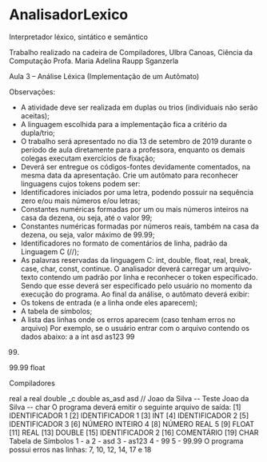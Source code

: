 # AnalisadorLexico
Interpretador léxico, sintático e semântico 

Trabalho realizado na cadeira de Compiladores, Ulbra Canoas, Ciência da Computação
Profa. Maria Adelina Raupp Sganzerla 

Aula 3 – Análise Léxica (Implementação de um Autômato)

Observações:
- A atividade deve ser realizada em duplas ou trios (individuais não serão aceitas);
- A linguagem escolhida para a implementação fica a critério da dupla/trio;
- O trabalho será apresentado no dia 13 de setembro de 2019 durante o período de aula diretamente
para a professora, enquanto os demais colegas executam exercícios de fixação;
- Deverá ser entregue os códigos-fontes devidamente comentados, na mesma data da apresentação.
Crie um autômato para reconhecer linguagens cujos tokens podem ser:
- Identificadores iniciados por uma letra, podendo possuir na sequência zero e/ou mais
números e/ou letras;
- Constantes numéricas formadas por um ou mais números inteiros na casa da dezena,
ou seja, até o valor 99;
- Constantes numéricas formadas por números reais, também na casa da dezena, ou
seja, valor máximo de 99.99;
- Identificadores no formato de comentários de linha, padrão da Linguagem C (//);
- As palavras reservadas da linguagem C: int, double, float, real, break, case,
char, const, continue.
O analisador deverá carregar um arquivo-texto contendo um padrão por linha e reconhecer o
token especificado. Sendo que esse deverá ser especificado pelo usuário no momento da
execução do programa.
Ao final da análise, o autômato deverá exibir:
- Os tokens de entrada (e a linha onde eles aparecem);
- A tabela de símbolos;
- A lista das linhas onde os erros aparecem (caso tenham erros no arquivo)
Por exemplo, se o usuário entrar com o arquivo contendo os dados abaixo:
a
a
int
asd
as123
99
99.
99.99
float

Compiladores

real a
real
double _c
double
as_asd
asd
// Joao da Silva
-- Teste
Joao da Silva --
char
O programa deverá emitir o seguinte arquivo de saída:
[1] IDENTIFICADOR 1
[2] IDENTIFICADOR 1
[3] INT
[4] IDENTIFICADOR 2
[5] IDENTIFICADOR 3
[6] NÚMERO INTEIRO 4
[8] NÚMERO REAL 5
[9] FLOAT
[11] REAL
[13] DOUBLE
[15] IDENTIFICADOR 2
[16] COMENTÁRIO
[19] CHAR
Tabela de Símbolos
1 - a
2 - asd
3 - as123
4 - 99
5 - 99.99
O programa possui erros nas linhas: 7, 10, 12, 14, 17 e 18
